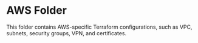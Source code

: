 # AWS Folder

This folder contains AWS-specific Terraform configurations, such as VPC, subnets, security groups, VPN, and certificates.
